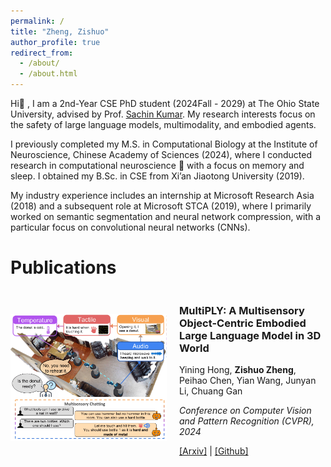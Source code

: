 ```yaml
---
permalink: /
title: "Zheng, Zishuo"
author_profile: true
redirect_from: 
  - /about/
  - /about.html
---
```


Hi👋 , I am a 2nd-Year CSE PhD student (2024Fall - 2029) at The Ohio State University, advised by Prof. <a href="https://sites.google.com/view/sachinkumar" target="_blank">Sachin Kumar</a>. My research interests focus on the safety of large language models, multimodality, and embodied agents.

I previously completed my M.S. in Computational Biology at the Institute of Neuroscience, Chinese Academy of Sciences (2024), where I conducted research in computational neuroscience 🧠 with a focus on memory and sleep. I obtained my B.Sc. in CSE from Xi’an Jiaotong University (2019).

My industry experience includes an internship at Microsoft Research Asia (2018) and a subsequent role at Microsoft STCA (2019), where I primarily worked on semantic segmentation and neural network compression, with a particular focus on convolutional neural networks (CNNs).

Publications
======

<div style="display:flex;align-items:center;margin-bottom:30px;">
  <img src="../images/multiply.png" alt="MultiPLY" style="width:250px;margin-right:20px;">
  <div class="paper-info">
    <h3>MultiPLY: A Multisensory Object-Centric Embodied Large Language Model in 3D World</h3>
    <p>Yining Hong, <strong>Zishuo Zheng</strong>, Peihao Chen, Yian Wang, Junyan Li, Chuang Gan</p>
    <p><em>Conference on Computer Vision and Pattern Recognition (CVPR), 2024</em></p>
    <p>
      <a href="https://arxiv.org/abs/2401.08577" target="_blank">[Arxiv]</a> | 
      <a href="https://github.com/UMass-Embodied-AGI/MultiPLY" target="_blank">[Github]</a>
    </p>
  </div>
</div>
